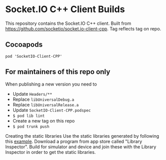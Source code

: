 # Socket.IO C++ Client Builds

This repository contains the Socket.IO C++ client. Built from https://github.com/socketio/socket.io-client-cpp. Tag reflects tag on repo.

## Cocoapods

`pod 'SocketIO-Client-CPP'`

## For maintainers of this repo only

When publishing a new version you need to
- Update `Headers/**`
- Replace `libUniversalDebug.a`
- Replace `libUniversalRelease.a`
- Update `SocketIO-Client-CPP.podspec`
- `$ pod lib lint`
- Create a new tag on this repo
- `$ pod trunk push`

Creating the static libraries
Use the static libraries generated by following this [example](https://github.com/socketio/socket.io-client-cpp/tree/master/examples/iOS).
Download a program from app store called "Library Inspector".
Build for simulator and device and join these with the Library Inspector in order to get the static libraries.
